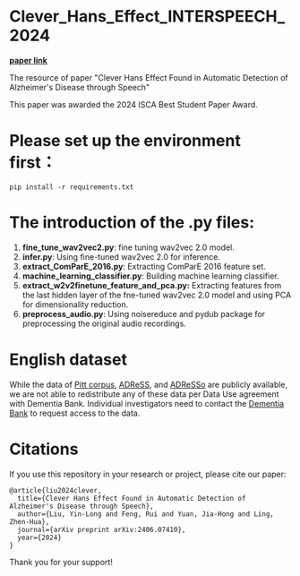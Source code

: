 # Clever_Hans_Effect_INTERSPEECH_2024

[**paper link**]([https://arxiv.org/pdf/2406.07410](https://www.isca-archive.org/interspeech_2024/liu24f_interspeech.html)) 

The resource of paper "Clever Hans Effect Found in Automatic Detection of Alzheimer's Disease through Speech"

This paper was awarded the 2024 ISCA Best Student Paper Award.

# Please set up the environment first：

```
pip install -r requirements.txt
```

# The introduction of the .py files:

1. **fine_tune_wav2vec2.py**: fine tuning wav2vec 2.0 model.
2. **infer.py**: Using fine-tuned wav2vec 2.0 for inference.
3. **extract_ComParE_2016.py**: Extracting ComParE 2016 feature set.
4. **machine_learning_classifier.py**: Building machine learning classifier.
5. **extract_w2v2finetune_feature_and_pca.py:** Extracting features from the last hidden layer of the fne-tuned wav2vec 2.0 model and using PCA for dimensionality reduction.
6. **preprocess_audio.py**: Using noisereduce and pydub package for preprocessing the original audio recordings.
   
# English dataset 

While the data of [Pitt corpus](https://dementia.talkbank.org/access/English/Pitt.html), [ADReSS](https://dementia.talkbank.org/ADReSS-2020/), and [ADReSSo](https://dementia.talkbank.org/ADReSSo-2021/) are publicly available, we are not able to redistribute any of these data per Data Use agreement with Dementia Bank. Individual investigators need to contact the [Dementia Bank](https://dementia.talkbank.org/) to request access to the data.

# Citations

If you use this repository in your research or project, please cite our paper:

```
@article{liu2024clever,
  title={Clever Hans Effect Found in Automatic Detection of Alzheimer's Disease through Speech},
  author={Liu, Yin-Long and Feng, Rui and Yuan, Jia-Hong and Ling, Zhen-Hua},
  journal={arXiv preprint arXiv:2406.07410},
  year={2024}
}
```

Thank you for your support!
